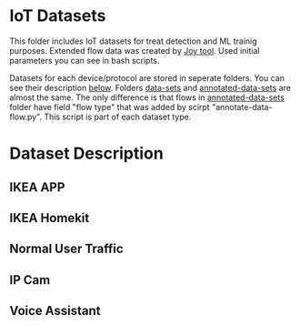 IoT Datasets
===============
This folder includes IoT datasets for treat detection and ML trainig purposes. Extended flow data was created by [Joy tool](https://github.com/cisco/joy). Used initial parameters you can see in bash scripts.

Datasets for each device/protocol are stored in seperate folders. You can see their description [below](#dataset-description). Folders [data-sets](data-sets) and [annotated-data-sets](annotated-data-sets) are almost the same. The only difference is that flows in [annotated-data-sets](annotated-data-sets) folder have field "flow type" that was added by scirpt "annotate-data-flow.py". This script is part of each dataset type.

# Dataset Description
## IKEA APP
## IKEA Homekit
## Normal User Traffic
## IP Cam
## Voice Assistant
